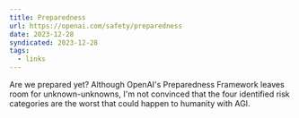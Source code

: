 ```yaml
---
title: Preparedness
url: https://openai.com/safety/preparedness
date: 2023-12-28
syndicated: 2023-12-28
tags:
  - links
---
```


Are we prepared yet? Although OpenAI's Preparedness Framework leaves room for unknown-unknowns, I'm not convinced that the four identified risk categories are the worst that could happen to humanity with AGI.

